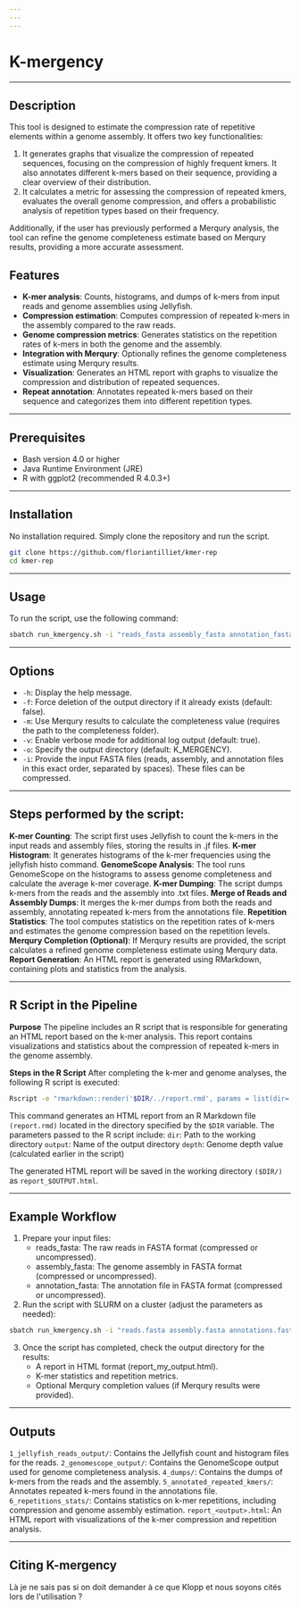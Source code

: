 ```yaml
---
---
---
```


# K-mergency

------------------------------------------------------------------------

## Description

This tool is designed to estimate the compression rate of repetitive elements within a genome assembly.
It offers two key functionalities:

1.  It generates graphs that visualize the compression of repeated sequences, focusing on the compression of highly frequent kmers. It also annotates different k-mers based on their sequence, providing a clear overview of their distribution.
2.  It calculates a metric for assessing the compression of repeated kmers, evaluates the overall genome compression, and offers a probabilistic analysis of repetition types based on their frequency.

Additionally, if the user has previously performed a Merqury analysis, the tool can refine the genome completeness estimate based on Merqury results, providing a more accurate assessment.

## Features

-   **K-mer analysis**: Counts, histograms, and dumps of k-mers from input reads and genome assemblies using Jellyfish.
-   **Compression estimation**: Computes compression of repeated k-mers in the assembly compared to the raw reads.
-   **Genome compression metrics**: Generates statistics on the repetition rates of k-mers in both the genome and the assembly.
-   **Integration with Merqury**: Optionally refines the genome completeness estimate using Merqury results.
-   **Visualization**: Generates an HTML report with graphs to visualize the compression and distribution of repeated sequences.
-   **Repeat annotation**: Annotates repeated k-mers based on their sequence and categorizes them into different repetition types.

------------------------------------------------------------------------

## Prerequisites

-   Bash version 4.0 or higher
-   Java Runtime Environment (JRE)
-   R with ggplot2 (recommended R 4.0.3+)

------------------------------------------------------------------------

## Installation

No installation required.
Simply clone the repository and run the script.

``` bash
git clone https://github.com/floriantilliet/kmer-rep
cd kmer-rep
```

------------------------------------------------------------------------

## Usage

To run the script, use the following command:

``` bash
sbatch run_kmergency.sh -i "reads_fasta assembly_fasta annotation_fasta" -o output_directory -f true|false -v true|false -m merqury_results_dir
```

------------------------------------------------------------------------

## Options

-   `-h`: Display the help message.
-   `-f`: Force deletion of the output directory if it already exists (default: false).
-   `-m`: Use Merqury results to calculate the completeness value (requires the path to the completeness folder).
-   `-v`: Enable verbose mode for additional log output (default: true).
-   `-o`: Specify the output directory (default: K_MERGENCY).
-   `-i`: Provide the input FASTA files (reads, assembly, and annotation files in this exact order, separated by spaces). These files can be compressed.

------------------------------------------------------------------------

## Steps performed by the script:

**K-mer Counting**: The script first uses Jellyfish to count the k-mers in the input reads and assembly files, storing the results in .jf files.
**K-mer Histogram**: It generates histograms of the k-mer frequencies using the jellyfish histo command.
**GenomeScope Analysis**: The tool runs GenomeScope on the histograms to assess genome completeness and calculate the average k-mer coverage.
**K-mer Dumping**: The script dumps k-mers from the reads and the assembly into .txt files.
**Merge of Reads and Assembly Dumps**: It merges the k-mer dumps from both the reads and assembly, annotating repeated k-mers from the annotations file.
**Repetition Statistics**: The tool computes statistics on the repetition rates of k-mers and estimates the genome compression based on the repetition levels.
**Merqury Completion (Optional)**: If Merqury results are provided, the script calculates a refined genome completeness estimate using Merqury data.
**Report Generation**: An HTML report is generated using RMarkdown, containing plots and statistics from the analysis.

------------------------------------------------------------------------

## R Script in the Pipeline

**Purpose** The pipeline includes an R script that is responsible for generating an HTML report based on the k-mer analysis.
This report contains visualizations and statistics about the compression of repeated k-mers in the genome assembly.

**Steps in the R Script** After completing the k-mer and genome analyses, the following R script is executed:

``` bash
Rscript -e "rmarkdown::render('$DIR/../report.rmd', params = list(dir='$DIR', output='$OUTPUT', depth='$DEPTH'), output_dir = '$DIR/', output_file = 'report_$OUTPUT.html')"
```

This command generates an HTML report from an R Markdown file `(report.rmd)` located in the directory specified by the `$DIR` variable.
The parameters passed to the R script include: `dir`: Path to the working directory `output`: Name of the output directory `depth`: Genome depth value (calculated earlier in the script)

The generated HTML report will be saved in the working directory `($DIR/)` as `report_$OUTPUT.html`.

------------------------------------------------------------------------

## Example Workflow

1.  Prepare your input files:
    -   reads_fasta: The raw reads in FASTA format (compressed or uncompressed).
    -   assembly_fasta: The genome assembly in FASTA format (compressed or uncompressed).
    -   annotation_fasta: The annotation file in FASTA format (compressed or uncompressed).
2.  Run the script with SLURM on a cluster (adjust the parameters as needed):

``` bash
sbatch run_kmergency.sh -i "reads.fasta assembly.fasta annotations.fasta" -o my_output -v true
```

3.  Once the script has completed, check the output directory for the results:
    -   A report in HTML format (report_my_output.html).
    -   K-mer statistics and repetition metrics.
    -   Optional Merqury completion values (if Merqury results were provided).

------------------------------------------------------------------------

## Outputs

`1_jellyfish_reads_output/`: Contains the Jellyfish count and histogram files for the reads.
`2_genomescope_output/`: Contains the GenomeScope output used for genome completeness analysis.
`4_dumps/`: Contains the dumps of k-mers from the reads and the assembly.
`5_annotated_repeated_kmers/`: Annotates repeated k-mers found in the annotations file.
`6_repetitions_stats/`: Contains statistics on k-mer repetitions, including compression and genome assembly estimation.
`report_<output>.html`: An HTML report with visualizations of the k-mer compression and repetition analysis.

------------------------------------------------------------------------

## Citing K-mergency

Là je ne sais pas si on doit demander à ce que Klopp et nous soyons cités lors de l'utilisation ?
